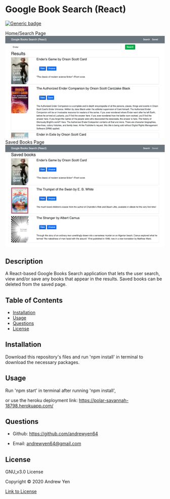 # Google Book Search (React)

[![Generic badge](https://img.shields.io/badge/license-GNU_v3.0-brightgreen)](https://shields.io/)

Home/Search Page
![Home/Search Page](./images/search.png)
Saved Books Page
![Saved Books Page](./images/saved.png)

## Description

A React-based Google Books Search application that lets the user search, view and/or save any books that appear in the results. Saved books can be deleted from the saved page.

## Table of Contents

* [Installation](#Installation)
* [Usage](#Usage)
* [Questions](#Questions)
* [License](#License)

## Installation

Download this repository's files and run 'npm install' in terminal to download the necessary packages.

## Usage

Run 'npm start' in terminal after running 'npm install',

or use the heroku deployment link: <https://polar-savannah-18798.herokuapp.com/>

## Questions

* Github: <https://github.com/andrewyen64>

* Email: andrewyen64@gmail.com

## License

GNU_v3.0 License

Copyright © 2020 Andrew Yen

[Link to License](LICENSE)
